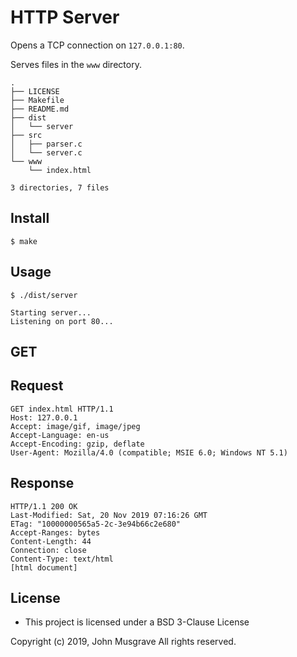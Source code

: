 # HTTP Server
Opens a TCP connection on `127.0.0.1:80`.

Serves files in the `www` directory.

```
.
├── LICENSE
├── Makefile
├── README.md
├── dist
│   └── server
├── src
│   ├── parser.c
│   └── server.c
└── www
    └── index.html

3 directories, 7 files
```

## Install
```
$ make
```

## Usage
```
$ ./dist/server

Starting server...
Listening on port 80...

```

## GET

## Request

```
GET index.html HTTP/1.1
Host: 127.0.0.1
Accept: image/gif, image/jpeg
Accept-Language: en-us
Accept-Encoding: gzip, deflate
User-Agent: Mozilla/4.0 (compatible; MSIE 6.0; Windows NT 5.1)
```

## Response

```
HTTP/1.1 200 OK
Last-Modified: Sat, 20 Nov 2019 07:16:26 GMT
ETag: "10000000565a5-2c-3e94b66c2e680"
Accept-Ranges: bytes
Content-Length: 44
Connection: close
Content-Type: text/html
[html document]
```

## License 

  * This project is licensed under a BSD 3-Clause License

Copyright (c) 2019, John Musgrave All rights reserved.
 
